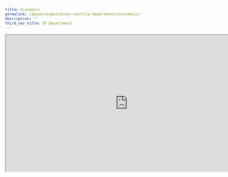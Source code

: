```yaml
---
title: Economics
permalink: /about/organisation-chart/ip-departments/economics/
description: ""
third_nav_title: IP Departments
---
```


<iframe src="https://docs.google.com/document/d/e/2PACX-1vS4nMRuJ5GKcS3Kj5B5QgM8nuFvPlZJZKWK66lNqJOmdmDKNQZ8FttaOizZ6VHjlANpk9H9CNLNqKs1/pub?embedded=true" width=800px height=450px scrolling="no"></iframe>